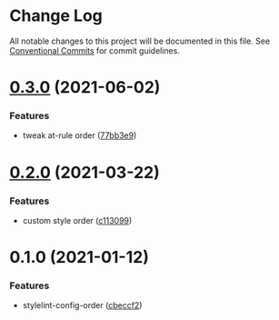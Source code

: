# Change Log

All notable changes to this project will be documented in this file.
See [Conventional Commits](https://conventionalcommits.org) for commit guidelines.

# [0.3.0](https://github.com/qxy-fe/configs/compare/@qxy/stylelint-config-order@0.2.0...@qxy/stylelint-config-order@0.3.0) (2021-06-02)


### Features

* tweak at-rule order ([77bb3e9](https://github.com/qxy-fe/configs/commit/77bb3e975bf8091858043d6599f28241edc50f08))





# [0.2.0](https://github.com/qxy-fe/configs/compare/@qxy/stylelint-config-order@0.1.0...@qxy/stylelint-config-order@0.2.0) (2021-03-22)

### Features

-   custom style order ([c113099](https://github.com/qxy-fe/configs/commit/c1130990b80a668c7a9d1cf5a3c3c2e00b43beed))

# 0.1.0 (2021-01-12)

### Features

-   stylelint-config-order ([cbeccf2](https://github.com/qxy-fe/configs/commit/cbeccf2d47451049f262701c1b442b8d2bbbc97d))
